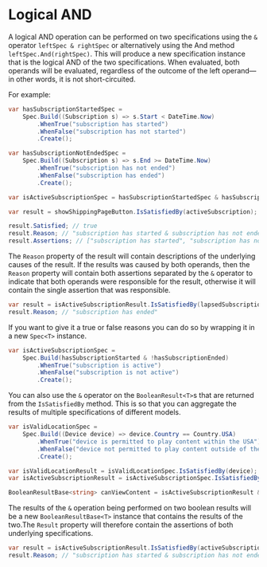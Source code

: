 ﻿# Logical AND

A logical AND operation can be performed on two specifications using the `&` operator 
```leftSpec & rightSpec``` or alternatively using the And  method ```leftSpec.And(rightSpec)```. This will produce a new 
specification instance that is the logical AND of the two specifications.
When evaluated, both operands will be evaluated, regardless of the outcome of the left operand—in other words, it 
is not short-circuited.

For example:

```csharp
var hasSubscriptionStartedSpec =
    Spec.Build((Subscription s) => s.Start < DateTime.Now)
        .WhenTrue("subscription has started")
        .WhenFalse("subscription has not started")
        .Create();

var hasSubscriptionNotEndedSpec =
    Spec.Build((Subscription s) => s.End >= DateTime.Now)
        .WhenTrue("subscription has not ended")
        .WhenFalse("subscription has ended")
        .Create();

var isActiveSubscriptionSpec = hasSubscriptionStartedSpec & hasSubscriptionNotEndedSpec;

var result = showShippingPageButton.IsSatisfiedBy(activeSubscription);

result.Satisfied; // true
result.Reason; // "subscription has started & subscription has not ended"
result.Assertions; // ["subscription has started", "subscription has not ended"]
```

The `Reason` property of the result will contain descriptions of the underlying causes of the result. If the results was
caused by both operands, then the `Reason` property will contain both assertions separated by the `&` operator to
indicate that both operands were responsible for the result, otherwise it will contain the single assertion that was
responsible.

```csharp
var result = isActiveSubscriptionResult.IsSatisfiedBy(lapsedSubscription);
result.Reason; // "subscription has ended"
```

If you want to give it a true or false reasons you can do so by wrapping it in a new `Spec<T>` instance.

```csharp
var isActiveSubscriptionSpec =
    Spec.Build(hasSubscriptionStarted & !hasSubscriptionEnded)
        .WhenTrue("subscription is active")
        .WhenFalse("subscription is not active")
        .Create();
```

You can also use the `&` operator on the `BooleanResult<T>`s that are returned from the `IsSatisfiedBy` method. This is
so that you can aggregate the results of multiple specifications of different models.

```csharp
var isValidLocationSpec =
    Spec.Build((Device device) => device.Country == Country.USA)
        .WhenTrue("device is permitted to play content within the USA")
        .WhenFalse("device not permitted to play content outside of the USA")
        .Create();

var isValidLocationResult = isValidLocationSpec.IsSatisfiedBy(device);
var isActiveSubscriptionResult = isActiveSubscriptionSpec.IsSatisfiedBy(subscription)

BooleanResultBase<string> canViewContent = isActiveSubscriptionResult & isValidLocationResult;
```

The results of the `&` operation being performed on two boolean results will be a new `BooleanResultBase<T>` 
instance that contains the results of the two.The `Result` property will therefore contain the assertions of both 
underlying specifications.

```csharp
var result = isActiveSubscriptionResult.IsSatisfiedBy(activeSubscription);
result.Reason; // "subscription has started & subscription has not ended"
```